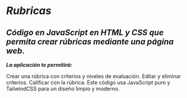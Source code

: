 # **_Rubricas_**

## **_Código en JavaScript en HTML y CSS que permita crear rúbricas mediante una página web._**

**_La aplicación te permitirá:_**

Crear una rúbrica con criterios y niveles de evaluación.
Editar y eliminar criterios.
Calificar con la rúbrica.
Este código usa JavaScript puro y TailwindCSS para un diseño limpio y moderno.
